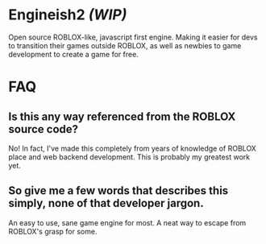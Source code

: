 # Engineish2 *(WIP)*
Open source ROBLOX-like, javascript first engine. Making it easier for devs to transition their games outside ROBLOX, as well as newbies to game development to create a game for free.

# FAQ

## Is this any way referenced from the ROBLOX source code?
No! In fact, I've made this completely from years of knowledge of ROBLOX place and web backend development. This is probably my greatest work yet.

## So give me a few words that describes this simply, none of that developer jargon.
An easy to use, sane game engine for most. A neat way to escape from ROBLOX's grasp for some.
